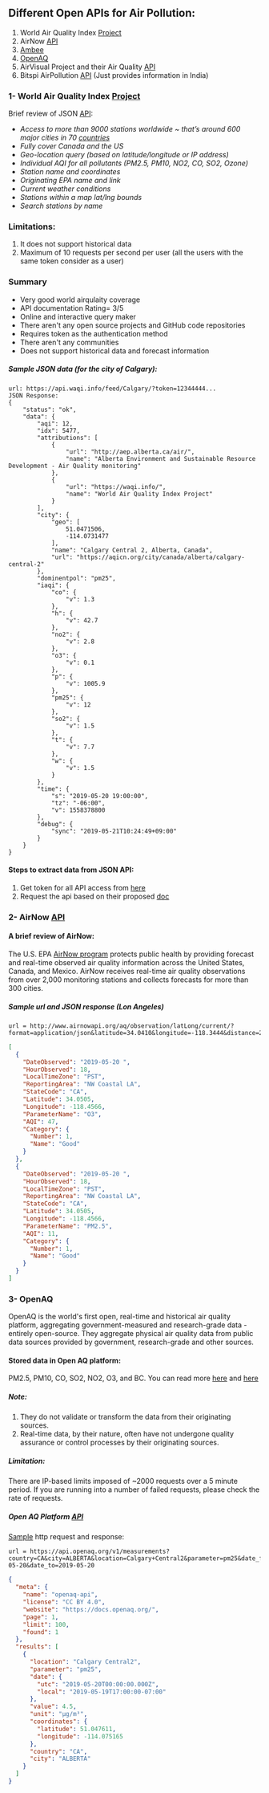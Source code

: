 ## Different Open APIs for Air Pollution: 
1. World Air Quality Index [Project](https://aqicn.org/api/) 
2. AirNow [API](https://docs.airnowapi.org/)
3. [Ambee](http://docs.ambeedata.com/)
4. [OpenAQ](https://openaq.org/#/?_k=ogddyg)
5. AirVisual Project and their Air Quality [API](https://www.airvisual.com/)
6. Bitspi AirPollution [API](https://airpollutionapi.com/) (Just provides information in India)

### 1- World Air Quality Index [Project](http://aqicn.org/contact/)
Brief review of JSON [API](https://aqicn.org/json-api/doc/):
* *Access to more than 9000 stations worldwide ~ that’s around 600 major cities in 70 [countries](http://aqicn.org/sources/)* 
* *Fully cover Canada and the US*
* *Geo-location query (based on latitude/longitude or IP address)*
* *Individual AQI for all pollutants (PM2.5, PM10, NO2, CO, SO2, Ozone)*
* *Station name and coordinates*
* *Originating EPA name and link*
* *Current weather conditions*
* *Stations within a map lat/lng bounds*
* *Search stations by name* </br>
### Limitations: 
1. It does not support historical data
2. Maximum of 10 requests per second per user (all the users with the same token consider as a user) 
### Summary
* Very good world airqulaity coverage
* API documentation Rating= 3/5 
* Online and interactive query maker
* There aren't any open source projects and GitHub code repositories
* Requires token as the authentication method
* There aren't any communities
* Does not support historical data and forecast information
##### Sample JSON data (for the city of **Calgary**):
```HTTP Request:
url: https://api.waqi.info/feed/Calgary/?token=12344444...
JSON Response:
{
    "status": "ok",
    "data": {
        "aqi": 12,
        "idx": 5477,
        "attributions": [
            {
                "url": "http://aep.alberta.ca/air/",
                "name": "Alberta Environment and Sustainable Resource Development - Air Quality monitoring"
            },
            {
                "url": "https://waqi.info/",
                "name": "World Air Quality Index Project"
            }
        ],
        "city": {
            "geo": [
                51.0471506,
                -114.0731477
            ],
            "name": "Calgary Central 2, Alberta, Canada",
            "url": "https://aqicn.org/city/canada/alberta/calgary-central-2"
        },
        "dominentpol": "pm25",
        "iaqi": {
            "co": {
                "v": 1.3
            },
            "h": {
                "v": 42.7
            },
            "no2": {
                "v": 2.8
            },
            "o3": {
                "v": 0.1
            },
            "p": {
                "v": 1005.9
            },
            "pm25": {
                "v": 12
            },
            "so2": {
                "v": 1.5
            },
            "t": {
                "v": 7.7
            },
            "w": {
                "v": 1.5
            }
        },
        "time": {
            "s": "2019-05-20 19:00:00",
            "tz": "-06:00",
            "v": 1558378800
        },
        "debug": {
            "sync": "2019-05-21T10:24:49+09:00"
        }
    }
}
```
#### Steps to extract data from JSON API: 
1. Get token for all API access from [here](https://aqicn.org/data-platform/token/#/)
2. Request the api based on their proposed [doc](https://aqicn.org/json-api/doc/) </br>
### 2- AirNow [API](https://docs.airnowapi.org/)
#### A brief review of AirNow:
The U.S. EPA [AirNow program](www.AirNow.gov) protects public health by providing forecast and real-time observed air quality information across the United States, Canada, and Mexico. AirNow receives real-time air quality observations from over 2,000 monitoring stations and collects forecasts for more than 300 cities. 
##### Sample url and JSON response (Lon Angeles)
```HTTP Request
url = http://www.airnowapi.org/aq/observation/latLong/current/?format=application/json&latitude=34.0410&longitude=-118.3444&distance=25&API_KEY=1111
```
```JSON Response
[
  {
    "DateObserved": "2019-05-20 ",
    "HourObserved": 18,
    "LocalTimeZone": "PST",
    "ReportingArea": "NW Coastal LA",
    "StateCode": "CA",
    "Latitude": 34.0505,
    "Longitude": -118.4566,
    "ParameterName": "O3",
    "AQI": 47,
    "Category": {
      "Number": 1,
      "Name": "Good"
    }
  },
  {
    "DateObserved": "2019-05-20 ",
    "HourObserved": 18,
    "LocalTimeZone": "PST",
    "ReportingArea": "NW Coastal LA",
    "StateCode": "CA",
    "Latitude": 34.0505,
    "Longitude": -118.4566,
    "ParameterName": "PM2.5",
    "AQI": 11,
    "Category": {
      "Number": 1,
      "Name": "Good"
    }
  }
]
```

### 3- OpenAQ 
OpenAQ is the world's first open, real-time and historical air quality platform, aggregating government-measured and research-grade data - entirely open-source. They aggregate physical air quality data from public data sources provided by government, research-grade and other sources. </br>
#### Stored data in Open AQ platform: 
PM2.5, PM10, CO, SO2, NO2, O3, and BC. You can read more [here](https://github.com/openaq/openaq-info/blob/master/FAQ.md) and [here](https://medium.com/@openaq/how-in-the-world-do-you-access-air-quality-data-older-than-90-days-on-the-openaq-platform-8562df519ecd)
##### Note: 
1. They do not validate or transform the data from their originating sources. 
2. Real-time data, by their nature, often have not undergone quality assurance or control processes by their originating sources.
##### Limitation:
There are IP-based limits imposed of ~2000 requests over a 5 minute period. If you are running into a number of failed requests, please check the rate of requests.</br>
##### Open AQ Platform [API](https://docs.openaq.org/)
[Sample](https://dolugen.github.io/openaq-browser/#/) http request and response: 
```HTTP Request
url = https://api.openaq.org/v1/measurements?country=CA&city=ALBERTA&location=Calgary+Central2&parameter=pm25&date_from=2019-05-20&date_to=2019-05-20
```
```JSON Response
{
  "meta": {
    "name": "openaq-api",
    "license": "CC BY 4.0",
    "website": "https://docs.openaq.org/",
    "page": 1,
    "limit": 100,
    "found": 1
  },
  "results": [
    {
      "location": "Calgary Central2",
      "parameter": "pm25",
      "date": {
        "utc": "2019-05-20T00:00:00.000Z",
        "local": "2019-05-19T17:00:00-07:00"
      },
      "value": 4.5,
      "unit": "µg/m³",
      "coordinates": {
        "latitude": 51.047611,
        "longitude": -114.075165
      },
      "country": "CA",
      "city": "ALBERTA"
    }
  ]
}
```
